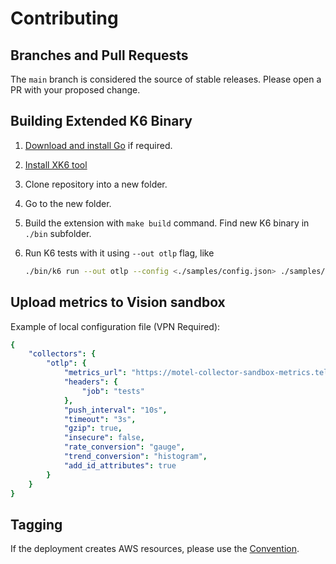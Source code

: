 # Contributing

## Branches and Pull Requests

The `main` branch is considered the source of stable releases.
Please open a PR with your proposed change.

## Building Extended K6 Binary

1. [Download and install Go](https://go.dev/doc/install) if required.
2. [Install XK6 tool](https://github.com/grafana/xk6/?tab=readme-ov-file#install-xk6)
3. Clone repository into a new folder.
4. Go to the new folder.
5. Build the extension with `make build` command. Find new K6 binary in `./bin` subfolder.
6. Run K6 tests with it using `--out otlp` flag, like

   ```sh
   ./bin/k6 run --out otlp --config <./samples/config.json> ./samples/test.js
   ```

## Upload metrics to Vision sandbox

Example of local configuration file (VPN Required):

```yaml
{
	"collectors": {
		"otlp": {
			"metrics_url": "https://motel-collector-sandbox-metrics.telemetry.nonprod-medidata.net/v1/metrics",
			"headers": {
				"job": "tests"
			},
			"push_interval": "10s",
			"timeout": "3s",
			"gzip": true,
			"insecure": false,
			"rate_conversion": "gauge",
			"trend_conversion": "histogram",
			"add_id_attributes": true
		}
	}
}
```

## Tagging

If the deployment creates AWS resources, please use the [Convention](./doc/resource-tagging-convention.md).
